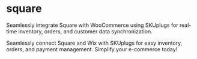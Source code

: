 # square
Seamlessly integrate Square with WooCommerce using SKUplugs for real-time inventory, orders, and customer data synchronization.

Seamlessly connect Square and Wix with SKUplugs for easy inventory, orders, and payment management. Simplify your e-commerce today!
